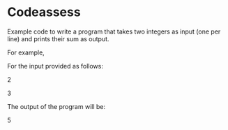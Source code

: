 # Codeassess

Example code to write a program that takes two integers as input (one per line) and prints their sum as output.
  
For example,

For the input provided as follows:

2

3

The output of the program will be:

5
